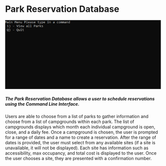 # Park Reservation Database
![](parksDatabasegif.gif)

##### The Park Reservation Database allows a user to schedule reservations using the Command Line Interface.

<p>Users are able to choose from a list of parks to gather information and choose from a list of campgrounds within each park. The list of campgrounds displays which month each individual campground is open, close, and a daily fee. Once a campground is chosen, the user is prompted for a range of dates and a name to create a reservation. After the range of dates is provided, the user must select from any available sites (if a site is unavailable, it will not be displayed). Each site has information such as accessibility, max occupancy, and total cost is displayed to the user. Once the user chooses a site, they are presented with a confirmation number. </p>
